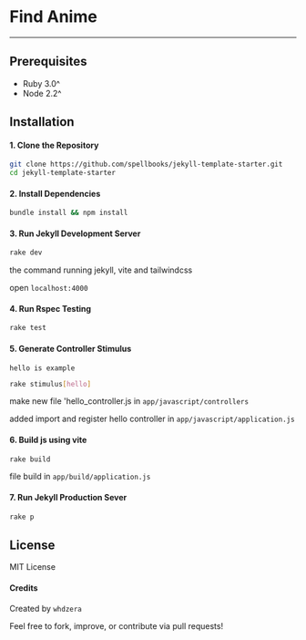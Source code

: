 # Find Anime

---

## Prerequisites

- Ruby 3.0^
- Node 2.2^

## Installation

#### 1. Clone the Repository

```bash
git clone https://github.com/spellbooks/jekyll-template-starter.git
cd jekyll-template-starter
```

#### 2. Install Dependencies

```bash
bundle install && npm install
```

#### 3. Run Jekyll Development Server

```bash
rake dev
```

the command running jekyll, vite and tailwindcss

open `localhost:4000`

#### 4. Run Rspec Testing

```bash
rake test
```

#### 5. Generate Controller Stimulus

`hello is example`

```bash
rake stimulus[hello]
```

make new file 'hello_controller.js in `app/javascript/controllers`

added import and register hello controller in `app/javascript/application.js`

#### 6. Build js using vite

```bash
rake build
```

file build in `app/build/application.js`

#### 7. Run Jekyll Production Sever

```bash
rake p
```

## License

MIT License

#### Credits

Created by `whdzera`

Feel free to fork, improve, or contribute via pull requests!
